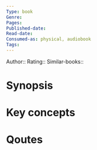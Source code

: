 ```yaml
---
Type: book
Genre: 
Pages: 
Published-date:
Read-date:
Consumed-as: physical, audiobook
Tags: 
---
```

Author:: 
Rating:: 
Similar-books:: 

# Synopsis


# Key concepts


# Qoutes


